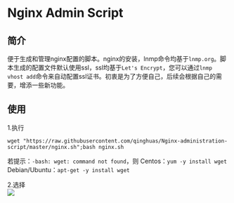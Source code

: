 # Nginx Admin Script

简介
---
便于生成和管理nginx配置的脚本。nginx的安装，lnmp命令均基于`lnmp.org`。脚本生成的配置文件默认使用ssl，ssl均基于`Let's Encrypt`，您可以通过`lnmp vhost add`命令来自动配置ssl证书。初衷是为了方便自己，后续会根据自己的需要，增添一些新功能。

使用
---
1.执行
```
wget "https://raw.githubusercontent.com/qinghuas/Nginx-administration-script/master/nginx.sh";bash nginx.sh
```
若提示：`-bash: wget: command not found`，则
Centos：`yum -y install wget`
Debian/Ubuntu：`apt-get -y install wget`  

2.选择  
![](https://raw.githubusercontent.com/qinghuas/Nginx-administration-script/master/option.png)
